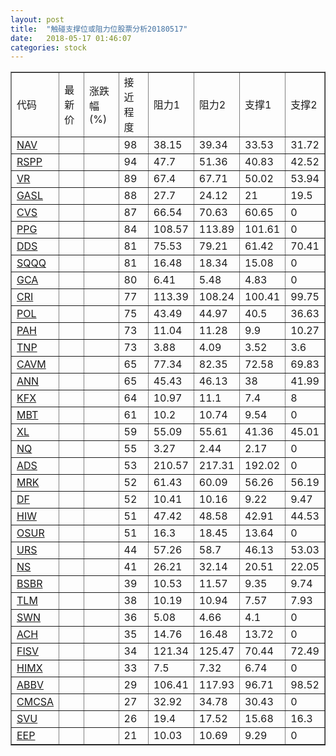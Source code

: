 ```yaml
---
layout: post
title:  "触碰支撑位或阻力位股票分析20180517"
date:   2018-05-17 01:46:07
categories: stock
---
```

<script type="text/javascript">
var stockList = []
stockList.push('gb_nav');
stockList.push('gb_rspp');
stockList.push('gb_vr');
stockList.push('gb_gasl');
stockList.push('gb_cvs');
stockList.push('gb_ppg');
stockList.push('gb_dds');
stockList.push('gb_sqqq');
stockList.push('gb_gca');
stockList.push('gb_cri');
stockList.push('gb_pol');
stockList.push('gb_pah');
stockList.push('gb_tnp');
stockList.push('gb_cavm');
stockList.push('gb_ann');
stockList.push('gb_kfx');
stockList.push('gb_mbt');
stockList.push('gb_xl');
stockList.push('gb_nq');
stockList.push('gb_ads');
stockList.push('gb_mrk');
stockList.push('gb_df');
stockList.push('gb_hiw');
stockList.push('gb_osur');
stockList.push('gb_urs');
stockList.push('gb_ns');
stockList.push('gb_bsbr');
stockList.push('gb_tlm');
stockList.push('gb_swn');
stockList.push('gb_ach');
stockList.push('gb_fisv');
stockList.push('gb_himx');
stockList.push('gb_abbv');
stockList.push('gb_cmcsa');
stockList.push('gb_svu');
stockList.push('gb_eep');
</script>
<table border="1">
 <tr>
 <td>代码</td>
 <td>最新价</td>
 <td>涨跌幅(%)</td>
 <td>接近程度</td>
 <td>阻力1</td>
 <td>阻力2</td>
 <td>支撑1</td>
 <td>支撑2</td>
</tr>
  <tr id="nav" class="red">
  <td><a href="http://stock.finance.sina.com.cn/usstock/quotes/NAV.html" target="_blank">NAV</a></td><td></td><td></td><td>98</td><td>38.15</td><td>39.34</td><td>33.53</td><td>31.72</td></tr>
  <tr id="rspp" class="red">
  <td><a href="http://stock.finance.sina.com.cn/usstock/quotes/RSPP.html" target="_blank">RSPP</a></td><td></td><td></td><td>94</td><td>47.7</td><td>51.36</td><td>40.83</td><td>42.52</td></tr>
  <tr id="vr" class="green">
  <td><a href="http://stock.finance.sina.com.cn/usstock/quotes/VR.html" target="_blank">VR</a></td><td></td><td></td><td>89</td><td>67.4</td><td>67.71</td><td>50.02</td><td>53.94</td></tr>
  <tr id="gasl" class="red">
  <td><a href="http://stock.finance.sina.com.cn/usstock/quotes/GASL.html" target="_blank">GASL</a></td><td></td><td></td><td>88</td><td>27.7</td><td>24.12</td><td>21</td><td>19.5</td></tr>
  <tr id="cvs" class="red">
  <td><a href="http://stock.finance.sina.com.cn/usstock/quotes/CVS.html" target="_blank">CVS</a></td><td></td><td></td><td>87</td><td>66.54</td><td>70.63</td><td>60.65</td><td>0</td></tr>
  <tr id="ppg" class="green">
  <td><a href="http://stock.finance.sina.com.cn/usstock/quotes/PPG.html" target="_blank">PPG</a></td><td></td><td></td><td>84</td><td>108.57</td><td>113.89</td><td>101.61</td><td>0</td></tr>
  <tr id="dds" class="red">
  <td><a href="http://stock.finance.sina.com.cn/usstock/quotes/DDS.html" target="_blank">DDS</a></td><td></td><td></td><td>81</td><td>75.53</td><td>79.21</td><td>61.42</td><td>70.41</td></tr>
  <tr id="sqqq" class="green">
  <td><a href="http://stock.finance.sina.com.cn/usstock/quotes/SQQQ.html" target="_blank">SQQQ</a></td><td></td><td></td><td>81</td><td>16.48</td><td>18.34</td><td>15.08</td><td>0</td></tr>
  <tr id="gca" class="green">
  <td><a href="http://stock.finance.sina.com.cn/usstock/quotes/GCA.html" target="_blank">GCA</a></td><td></td><td></td><td>80</td><td>6.41</td><td>5.48</td><td>4.83</td><td>0</td></tr>
  <tr id="cri" class="red">
  <td><a href="http://stock.finance.sina.com.cn/usstock/quotes/CRI.html" target="_blank">CRI</a></td><td></td><td></td><td>77</td><td>113.39</td><td>108.24</td><td>100.41</td><td>99.75</td></tr>
  <tr id="pol" class="red">
  <td><a href="http://stock.finance.sina.com.cn/usstock/quotes/POL.html" target="_blank">POL</a></td><td></td><td></td><td>75</td><td>43.49</td><td>44.97</td><td>40.5</td><td>36.63</td></tr>
  <tr id="pah" class="red">
  <td><a href="http://stock.finance.sina.com.cn/usstock/quotes/PAH.html" target="_blank">PAH</a></td><td></td><td></td><td>73</td><td>11.04</td><td>11.28</td><td>9.9</td><td>10.27</td></tr>
  <tr id="tnp" class="green">
  <td><a href="http://stock.finance.sina.com.cn/usstock/quotes/TNP.html" target="_blank">TNP</a></td><td></td><td></td><td>73</td><td>3.88</td><td>4.09</td><td>3.52</td><td>3.6</td></tr>
  <tr id="cavm" class="red">
  <td><a href="http://stock.finance.sina.com.cn/usstock/quotes/CAVM.html" target="_blank">CAVM</a></td><td></td><td></td><td>65</td><td>77.34</td><td>82.35</td><td>72.58</td><td>69.83</td></tr>
  <tr id="ann" class="red">
  <td><a href="http://stock.finance.sina.com.cn/usstock/quotes/ANN.html" target="_blank">ANN</a></td><td></td><td></td><td>65</td><td>45.43</td><td>46.13</td><td>38</td><td>41.99</td></tr>
  <tr id="kfx" class="green">
  <td><a href="http://stock.finance.sina.com.cn/usstock/quotes/KFX.html" target="_blank">KFX</a></td><td></td><td></td><td>64</td><td>10.97</td><td>11.1</td><td>7.4</td><td>8</td></tr>
  <tr id="mbt" class="green">
  <td><a href="http://stock.finance.sina.com.cn/usstock/quotes/MBT.html" target="_blank">MBT</a></td><td></td><td></td><td>61</td><td>10.2</td><td>10.74</td><td>9.54</td><td>0</td></tr>
  <tr id="xl" class="green">
  <td><a href="http://stock.finance.sina.com.cn/usstock/quotes/XL.html" target="_blank">XL</a></td><td></td><td></td><td>59</td><td>55.09</td><td>55.61</td><td>41.36</td><td>45.01</td></tr>
  <tr id="nq" class="green">
  <td><a href="http://stock.finance.sina.com.cn/usstock/quotes/NQ.html" target="_blank">NQ</a></td><td></td><td></td><td>55</td><td>3.27</td><td>2.44</td><td>2.17</td><td>0</td></tr>
  <tr id="ads" class="red">
  <td><a href="http://stock.finance.sina.com.cn/usstock/quotes/ADS.html" target="_blank">ADS</a></td><td></td><td></td><td>53</td><td>210.57</td><td>217.31</td><td>192.02</td><td>0</td></tr>
  <tr id="mrk" class="red">
  <td><a href="http://stock.finance.sina.com.cn/usstock/quotes/MRK.html" target="_blank">MRK</a></td><td></td><td></td><td>52</td><td>61.43</td><td>60.09</td><td>56.26</td><td>56.19</td></tr>
  <tr id="df" class="red">
  <td><a href="http://stock.finance.sina.com.cn/usstock/quotes/DF.html" target="_blank">DF</a></td><td></td><td></td><td>52</td><td>10.41</td><td>10.16</td><td>9.22</td><td>9.47</td></tr>
  <tr id="hiw" class="green">
  <td><a href="http://stock.finance.sina.com.cn/usstock/quotes/HIW.html" target="_blank">HIW</a></td><td></td><td></td><td>51</td><td>47.42</td><td>48.58</td><td>42.91</td><td>44.53</td></tr>
  <tr id="osur" class="red">
  <td><a href="http://stock.finance.sina.com.cn/usstock/quotes/OSUR.html" target="_blank">OSUR</a></td><td></td><td></td><td>51</td><td>16.3</td><td>18.45</td><td>13.64</td><td>0</td></tr>
  <tr id="urs" class="green">
  <td><a href="http://stock.finance.sina.com.cn/usstock/quotes/URS.html" target="_blank">URS</a></td><td></td><td></td><td>44</td><td>57.26</td><td>58.7</td><td>46.13</td><td>53.03</td></tr>
  <tr id="ns" class="green">
  <td><a href="http://stock.finance.sina.com.cn/usstock/quotes/NS.html" target="_blank">NS</a></td><td></td><td></td><td>41</td><td>26.21</td><td>32.14</td><td>20.51</td><td>22.05</td></tr>
  <tr id="bsbr" class="green">
  <td><a href="http://stock.finance.sina.com.cn/usstock/quotes/BSBR.html" target="_blank">BSBR</a></td><td></td><td></td><td>39</td><td>10.53</td><td>11.57</td><td>9.35</td><td>9.74</td></tr>
  <tr id="tlm" class="green">
  <td><a href="http://stock.finance.sina.com.cn/usstock/quotes/TLM.html" target="_blank">TLM</a></td><td></td><td></td><td>38</td><td>10.19</td><td>10.94</td><td>7.57</td><td>7.93</td></tr>
  <tr id="swn" class="red">
  <td><a href="http://stock.finance.sina.com.cn/usstock/quotes/SWN.html" target="_blank">SWN</a></td><td></td><td></td><td>36</td><td>5.08</td><td>4.66</td><td>4.1</td><td>0</td></tr>
  <tr id="ach" class="green">
  <td><a href="http://stock.finance.sina.com.cn/usstock/quotes/ACH.html" target="_blank">ACH</a></td><td></td><td></td><td>35</td><td>14.76</td><td>16.48</td><td>13.72</td><td>0</td></tr>
  <tr id="fisv" class="green">
  <td><a href="http://stock.finance.sina.com.cn/usstock/quotes/FISV.html" target="_blank">FISV</a></td><td></td><td></td><td>34</td><td>121.34</td><td>125.47</td><td>70.44</td><td>72.49</td></tr>
  <tr id="himx" class="green">
  <td><a href="http://stock.finance.sina.com.cn/usstock/quotes/HIMX.html" target="_blank">HIMX</a></td><td></td><td></td><td>33</td><td>7.5</td><td>7.32</td><td>6.74</td><td>0</td></tr>
  <tr id="abbv" class="red">
  <td><a href="http://stock.finance.sina.com.cn/usstock/quotes/ABBV.html" target="_blank">ABBV</a></td><td></td><td></td><td>29</td><td>106.41</td><td>117.93</td><td>96.71</td><td>98.52</td></tr>
  <tr id="cmcsa" class="red">
  <td><a href="http://stock.finance.sina.com.cn/usstock/quotes/CMCSA.html" target="_blank">CMCSA</a></td><td></td><td></td><td>27</td><td>32.92</td><td>34.78</td><td>30.43</td><td>0</td></tr>
  <tr id="svu" class="green">
  <td><a href="http://stock.finance.sina.com.cn/usstock/quotes/SVU.html" target="_blank">SVU</a></td><td></td><td></td><td>26</td><td>19.4</td><td>17.52</td><td>15.68</td><td>16.3</td></tr>
  <tr id="eep" class="green">
  <td><a href="http://stock.finance.sina.com.cn/usstock/quotes/EEP.html" target="_blank">EEP</a></td><td></td><td></td><td>21</td><td>10.03</td><td>10.69</td><td>9.29</td><td>0</td></tr>
</table>
